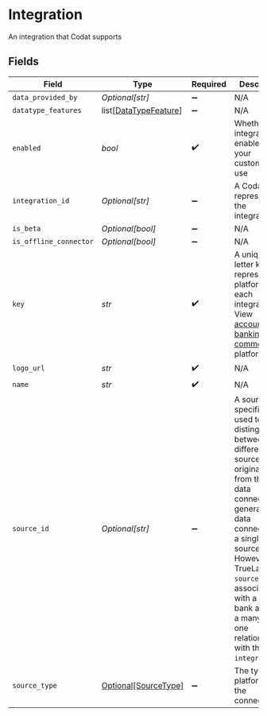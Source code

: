 # Integration

An integration that Codat supports


## Fields

| Field                                                                                                                                                                                                                                                                                                                                         | Type                                                                                                                                                                                                                                                                                                                                          | Required                                                                                                                                                                                                                                                                                                                                      | Description                                                                                                                                                                                                                                                                                                                                   | Example                                                                                                                                                                                                                                                                                                                                       |
| --------------------------------------------------------------------------------------------------------------------------------------------------------------------------------------------------------------------------------------------------------------------------------------------------------------------------------------------- | --------------------------------------------------------------------------------------------------------------------------------------------------------------------------------------------------------------------------------------------------------------------------------------------------------------------------------------------- | --------------------------------------------------------------------------------------------------------------------------------------------------------------------------------------------------------------------------------------------------------------------------------------------------------------------------------------------- | --------------------------------------------------------------------------------------------------------------------------------------------------------------------------------------------------------------------------------------------------------------------------------------------------------------------------------------------- | --------------------------------------------------------------------------------------------------------------------------------------------------------------------------------------------------------------------------------------------------------------------------------------------------------------------------------------------- |
| `data_provided_by`                                                                                                                                                                                                                                                                                                                            | *Optional[str]*                                                                                                                                                                                                                                                                                                                               | :heavy_minus_sign:                                                                                                                                                                                                                                                                                                                            | N/A                                                                                                                                                                                                                                                                                                                                           |                                                                                                                                                                                                                                                                                                                                               |
| `datatype_features`                                                                                                                                                                                                                                                                                                                           | list[[DataTypeFeature](../../models/shared/datatypefeature.md)]                                                                                                                                                                                                                                                                               | :heavy_minus_sign:                                                                                                                                                                                                                                                                                                                            | N/A                                                                                                                                                                                                                                                                                                                                           |                                                                                                                                                                                                                                                                                                                                               |
| `enabled`                                                                                                                                                                                                                                                                                                                                     | *bool*                                                                                                                                                                                                                                                                                                                                        | :heavy_check_mark:                                                                                                                                                                                                                                                                                                                            | Whether this integration is enabled for your customers to use                                                                                                                                                                                                                                                                                 |                                                                                                                                                                                                                                                                                                                                               |
| `integration_id`                                                                                                                                                                                                                                                                                                                              | *Optional[str]*                                                                                                                                                                                                                                                                                                                               | :heavy_minus_sign:                                                                                                                                                                                                                                                                                                                            | A Codat ID representing the integration.                                                                                                                                                                                                                                                                                                      | fd321cb6-7963-4506-b873-e99593a45e30                                                                                                                                                                                                                                                                                                          |
| `is_beta`                                                                                                                                                                                                                                                                                                                                     | *Optional[bool]*                                                                                                                                                                                                                                                                                                                              | :heavy_minus_sign:                                                                                                                                                                                                                                                                                                                            | N/A                                                                                                                                                                                                                                                                                                                                           |                                                                                                                                                                                                                                                                                                                                               |
| `is_offline_connector`                                                                                                                                                                                                                                                                                                                        | *Optional[bool]*                                                                                                                                                                                                                                                                                                                              | :heavy_minus_sign:                                                                                                                                                                                                                                                                                                                            | N/A                                                                                                                                                                                                                                                                                                                                           |                                                                                                                                                                                                                                                                                                                                               |
| `key`                                                                                                                                                                                                                                                                                                                                         | *str*                                                                                                                                                                                                                                                                                                                                         | :heavy_check_mark:                                                                                                                                                                                                                                                                                                                            | A unique 4-letter key to represent a platform in each integration. View [accounting](https://docs.codat.io/integrations/accounting/accounting-platform-keys), [banking](https://docs.codat.io/integrations/banking/banking-platform-keys), and [commerce](https://docs.codat.io/integrations/commerce/commerce-platform-keys) platform keys.  | gbol                                                                                                                                                                                                                                                                                                                                          |
| `logo_url`                                                                                                                                                                                                                                                                                                                                    | *str*                                                                                                                                                                                                                                                                                                                                         | :heavy_check_mark:                                                                                                                                                                                                                                                                                                                            | N/A                                                                                                                                                                                                                                                                                                                                           |                                                                                                                                                                                                                                                                                                                                               |
| `name`                                                                                                                                                                                                                                                                                                                                        | *str*                                                                                                                                                                                                                                                                                                                                         | :heavy_check_mark:                                                                                                                                                                                                                                                                                                                            | N/A                                                                                                                                                                                                                                                                                                                                           | Xero                                                                                                                                                                                                                                                                                                                                          |
| `source_id`                                                                                                                                                                                                                                                                                                                                   | *Optional[str]*                                                                                                                                                                                                                                                                                                                               | :heavy_minus_sign:                                                                                                                                                                                                                                                                                                                            | A source-specific ID used to distinguish between different sources originating from the same data connection. In general, a data connection is a single data source. However, for TrueLayer, `sourceId` is associated with a specific bank and has a many-to-one relationship with the `integrationId`.                                       | 35b92968-9851-4095-ad60-395c95cbcba4                                                                                                                                                                                                                                                                                                          |
| `source_type`                                                                                                                                                                                                                                                                                                                                 | [Optional[SourceType]](../../models/shared/sourcetype.md)                                                                                                                                                                                                                                                                                     | :heavy_minus_sign:                                                                                                                                                                                                                                                                                                                            | The type of platform of the connection.                                                                                                                                                                                                                                                                                                       | Accounting                                                                                                                                                                                                                                                                                                                                    |